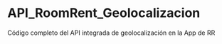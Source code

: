# API_RoomRent_Geolocalizacion
Código completo del API integrada de geolocalización en la App de RR
